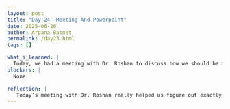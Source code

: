 ```yaml
---
layout: post
title: "Day 24 –Meeting And Powerpoint"
date: 2025-06-26
author: Arpana Basnet
permalink: /day23.html
tags: []

what_i_learned: |
  Today, we had a meeting with Dr. Roshan to discuss how we should be moving forward on our project. During the meeting, we talked about our progress so far, what still needs to be done, and how to plan our next steps effectively. After the discussion, I worked on creating a PowerPoint presentation for our project video, making sure it clearly explains our objectives, the methods we have used, and the results we have so far. I also started preparing another PowerPoint presentation that we will use for our in-person presentation on Thursday. I focused on organizing the slides so the content is clear, professional, and easy for the audience to follow. Overall, today was productive because it helped us align as a team and get ready to communicate our work confidently.
blockers: |
  None

reflection: |
   Today’s meeting with Dr. Roshan really helped us figure out exactly what we should be focusing on next, which made me feel more organized and less stressed about the project. After the meeting, I worked on two PowerPoint presentations—one for our project video and another for our presentation on Thursday—to make sure everything looks clear and professional.
---
```





